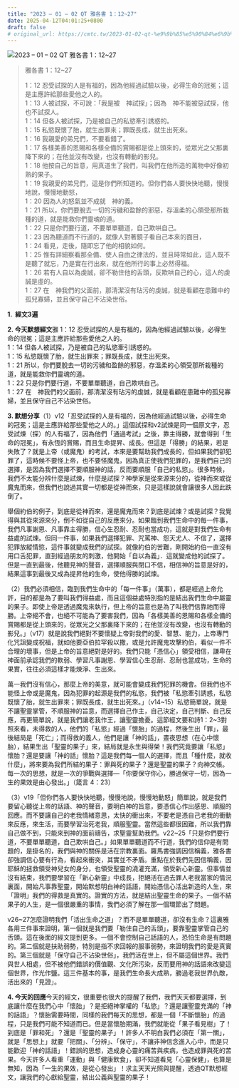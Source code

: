 ```yaml
---
title: "2023 – 01 – 02 QT 雅各書 1：12~27"
date: 2025-04-12T04:01:25+0800
draft: false
# original_url: https://cmtc.tw/2023-01-02-qt-%e9%9b%85%e5%90%84%e6%9b%b8-1%ef%bc%9a1227
---
```


![2023 – 01 – 02 QT 雅各書 1：12\~27](/images/qt.jpg  "2023 – 01 – 02 QT 雅各書 1：12\~27")

> 雅各書 1：12\~27
>
> 1：12 忍受試探的人是有福的，因為他經過試驗以後，必得生命的冠冕；這是主應許給那些愛他之人的。  
> 1：13 人被試探，不可說：「我是被　神試探」；因為　神不能被惡試探，他也不試探人。  
> 1：14 但各人被試探，乃是被自己的私慾牽引誘惑的。  
> 1：15 私慾既懷了胎，就生出罪來；罪既長成，就生出死來。  
> 1：16 我親愛的弟兄們，不要看錯了。  
> 1：17 各樣美善的恩賜和各樣全備的賞賜都是從上頭來的，從眾光之父那裏降下來的；在他並沒有改變，也沒有轉動的影兒。  
> 1：18 他按自己的旨意，用真道生了我們，叫我們在他所造的萬物中好像初熟的果子。  
> 1：19 我親愛的弟兄們，這是你們所知道的。但你們各人要快快地聽，慢慢地說，慢慢地動怒，  
> 1：20 因為人的怒氣並不成就　神的義。  
> 1：21 所以，你們要脫去一切的污穢和盈餘的邪惡，存溫柔的心領受那所栽種的道，就是能救你們靈魂的道。  
> 1：22 只是你們要行道，不要單單聽道，自己欺哄自己。  
> 1：23 因為聽道而不行道的，就像人對著鏡子看自己本來的面目，  
> 1：24 看見，走後，隨即忘了他的相貌如何。  
> 1：25 惟有詳細察看那全備、使人自由之律法的，並且時常如此，這人既不是聽了就忘，乃是實在行出來，就在他所行的事上必然得福。  
> 1：26 若有人自以為虔誠，卻不勒住他的舌頭，反欺哄自己的心，這人的虔誠是虛的。  
> 1：27 在　神我們的父面前，那清潔沒有玷污的虔誠，就是看顧在患難中的孤兒寡婦，並且保守自己不沾染世俗。

**1.  經文3遍**

**2. 今天默想經文**雅 1：12 忍受試探的人是有福的，因為他經過試驗以後，必得生命的冠冕；這是主應許給那些愛他之人的。  
1：14 但各人被試探，乃是被自己的私慾牽引誘惑的。  
1：15 私慾既懷了胎，就生出罪來；罪既長成，就生出死來。  
1：21 所以，你們要脫去一切的污穢和盈餘的邪惡，存溫柔的心領受那所栽種的道，就是能救你們靈魂的道。  
1：22 只是你們要行道，不要單單聽道，自己欺哄自己。  
1：27 在　神我們的父面前，那清潔沒有玷污的虔誠，就是看顧在患難中的孤兒寡婦，並且保守自己不沾染世俗。

**3. 默想分享**（1）v12「忍受試探的人是有福的，因為他經過試驗以後，必得生命的冠冕；這是主應許給那些愛他之人的。」這個試探和v2試煉是同一個原文字，忍受試煉（探）的人有福了，因為他們「通過考試」之後，靠主得勝，就會得到「生命的冠冕」，有永恆的賞賜，而且生命提昇、成長。但這是「得勝」的結果，若是失敗了？就是上帝（或魔鬼）的考試，本來是要幫助我們成長的，但如果我們卻犯罪了，這時候不要怪上帝，也不要怪魔鬼，因為真正使我們犯罪的，是我們自己的選擇，是因為我們選擇不要順服神的話，反而要順服「自己的私慾」。很多時候，我們不太能分辨什麼是試煉，什麼是試探？神學家是從來源來分的，從神而來或從魔鬼而來，但我們也說過其實一切都是從神而來，只是這樣說就會讓很多人因此跌倒了。

舉個約伯的例子，到底是從神而來，還是魔鬼而來？到底是試煉？或是試探？我覺得與其從來源來分，倒不如從自己的反應來分。如果臨到我們生命中的每一件事，我們凡事謝恩、凡事靠主得勝，信心生忍耐、忍耐也當成功，這就是對我們生命有益處的試煉。但同一件事，如果我們選擇犯罪、咒罵神、怨天尤人、不信了，選擇犯罪放縱情慾，這件事就變成我們的試探。就像約伯的苦難，剛開始約伯一直沒有用口舌犯罪，直到經過朋友的刺激，他開始「自以為義」．這就變成他的試探了。但是一直到最後，他聽見神的聲音，選擇順服與閉口不信，相信神的旨意是好的，結果這事到最後又成為提昇他的生命，使他得勝的試煉。

（2）我們必須相信，臨到我們生命中的「每一件事」（萬事），都是經過上帝允許，目的都是為了要叫我們得益處，而且這個益處特別指的是結出我們生命中屬靈的果子。即使上帝是透過魔鬼來執行，但上帝的旨意也是為了叫我們信靠祂而得勝。上帝絕不會，也絕不可能為了要害我們，因為「各樣美善的恩賜和各樣全備的賞賜都是從上頭來的，從眾光之父那裏降下來的；在他並沒有改變，也沒有轉動的影兒。」（v17）就是說我們絕對不要懷疑上帝對我們的愛、智慧、能力，上帝專門化咒詛變成祝福，就如他要亞伯拉罕殺以撒，或是允許魔鬼攻擊約伯，看似一件不合理的壞事，但是上帝的旨意絕對是好的。我們只能「憑信心」領受相信，謙卑在神面前承認我們的軟弱、學習凡事謝恩、學習信心生忍耐、忍耐也當成功，生命的果實，往往必須這樣才能煉淨、生出來。

萬一我們沒有信心，那麼上帝的美意，就可能會變成我們犯罪的機會。但我們也不能怪上帝或是魔鬼，因為犯罪的起源是我們的私慾，我們被「私慾牽引誘惑，私慾既懷了胎，就生出罪來；罪既長成，就生出死來。」（v14\~15）私慾簡單說，就是不讓聖靈掌管，不順服神的旨意，而選擇自己作主，自己決定，自己判斷、自己反應，再更簡單說，就是我們讓老我作王，讓聖靈擔憂。這節經文要和詩1：2\~3對照來看，未得救的人，他們的「私慾」經過「懷胎」的過程，然後生出「罪」，最後結局是「死亡」；而得救的義人，他們是讓「神的話」，晝夜思想（在心中懷胎），結果生出「聖靈的果子」來，結局就是永生與得榮！我們究竟要讓「私慾」懷胎？還是要讓「神的話」懷胎？這是我們每一個人的選擇，而且「種什麼，就收什麼」，將來要為我們所結的果子：罪與死的果子？還是聖靈的果子？向神交帳。每一次的思想，就是一次的爭戰與選擇—「你要保守你心，勝過保守一切，因為一生的果效是由心發出。」（箴言 4：23）

（3）v19「但你們各人要快快地聽，慢慢地說，慢慢地動怒」簡單說，就是我們要留心聽從上帝的話語、神的聲音，要明白神的旨意，要憑信心作出感恩、順服的回應。而不要讓自己的老我情緒意思，太快的衝出來，不要老是憑自己老我的衝動來反應，來生活，而要學習治死老我，順服聖靈。當然這些都很困難，所以我們靠自己做不到，只能來到神的面前禱告，求聖靈幫助我們。v22\~25「只是你們要行道，不要單單聽道，自己欺哄自己。」如果單單聽道而不行道，我們的信仰是有問題的，是掛名的，我們與神的關係是活在宗教裏面。羅馬書強調因信稱義，雅各書卻強調信心要有行為，看起來衝突，其實並不矛盾。重點在於我們先因信稱義，因耶穌的拯救領受神兒女的身分，也領受聖靈的澆灌充滿，領受新心新靈。但事情並沒有結束，我們要學習在「新心新靈」中成長，拒絕活在過去罪人老我當家的情況裏面，開始凡事靠聖靈，開始默想明白神的話語，開始憑信心活出新造的人生，來「證明」我們的得救是真實的。證實的方法，就是結出聖靈生命的果子。一個不結果子的人生，是一個很嚴重的事情，我們必須了解在那一個環節出了問題。

v26\~27怎麼證明我們「活出生命之道」？而不是單單聽道，卻沒有生命？這裏雅各用三件事來證明，第一個就是我們要「勒住自己的舌頭」，要靠聖靈掌管自己的舌頭。這在後面的經文提到更多。一個不會控制自己話語的人，恐怕生命是有問題的。第二個就是扶助弱勢，特別是指不求回報的服事弱勢，來證明我們的愛是真實的。第三個就是「保守自己不沾染世俗」，我們活在世上，但不屬這個世界。我們與世人相處，但不被他們錯誤的價值觀、文化所污染，反而要用神的話語來改變這個世界，作光作鹽。這三件基本的事，是我們生命長大成熟，勝過老我世界仇敵，活出來的「見證」。

**4. 今天的回應**今天的經文，很重要也很大的提醒了我們，我們天天都要選擇，到底讓什麼在我們心中「懷胎」？是拒絕神掌權的「私慾」？還是讓聖靈充滿的「神的話語」？懷胎需要時間，同樣的我們每天的思想，都是一個「不斷懷胎」的過程，只是我們可能不知道而已。但是當懷胎期滿，我們就能從「果子看見樹」了！到底是「罪和死」？還是「聖靈的果子」！許多人不明白我們必須在「第一關」，就是「思想上」就要「把關」、「分辨」、「保守」，不讓非神信念進入心中，而是只能歡迎「神的話語」！錯誤的思想，造成身心靈的痛苦與疾病，也造成罪與死的苦果。今天許多人看重「運動」與「健康飲食」，卻不知道看見「心靈保健」，也算是無知，因為「一生的果效，是從心發出」！求主天天光照與提醒，透過QT默想經文，讓我們的心獻給聖靈，結出公義與聖靈的果子！